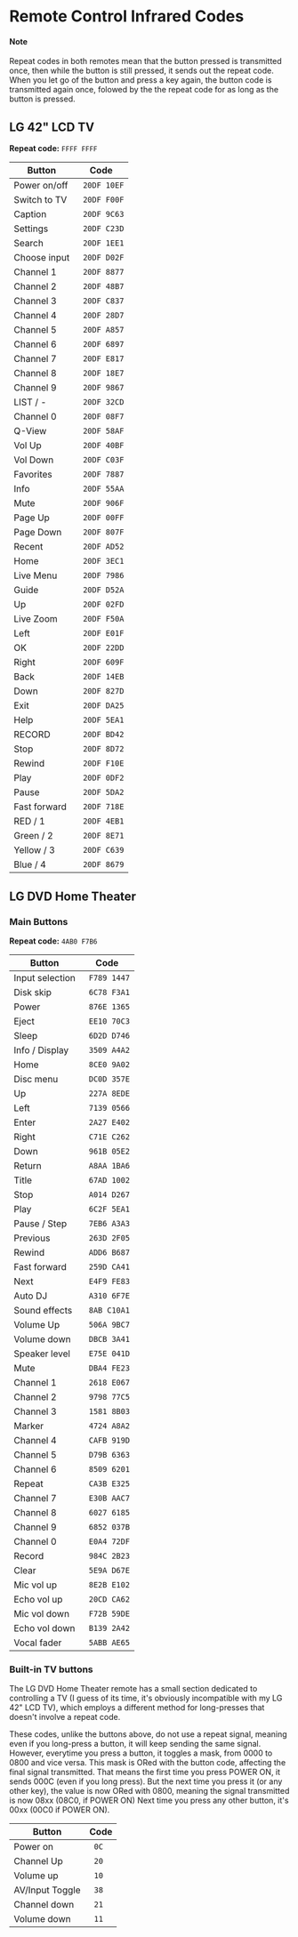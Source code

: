 # Remote Control Infrared Codes

#### Note

Repeat codes in both remotes mean that
the button pressed is transmitted once,
then while the button is still pressed, it
sends out the repeat code.
When you let go of the button and 
press a key again, the button code is 
transmitted again once, folowed by the
the repeat code for as long as the button
is pressed.

## LG 42" LCD TV

**Repeat code:** `FFFF FFFF`

| Button | Code |
| --- | --- |
| Power on/off | ` 20DF 10EF` |
| Switch to TV | ` 20DF F00F` |
| Caption | ` 20DF 9C63` |
| Settings | ` 20DF C23D` |
| Search | ` 20DF 1EE1` |
| Choose input | ` 20DF D02F` |
| Channel 1 | ` 20DF 8877` |
| Channel 2 | ` 20DF 48B7` |
| Channel 3 | ` 20DF C837` |
| Channel 4 | ` 20DF 28D7` |
| Channel 5 | ` 20DF A857` |
| Channel 6 | ` 20DF 6897` |
| Channel 7 | ` 20DF E817` |
| Channel 8 | ` 20DF 18E7` |
| Channel 9 | ` 20DF 9867` |
| LIST / - | ` 20DF 32CD` |
| Channel 0 | ` 20DF 08F7` |
| Q-View | ` 20DF 58AF` |
| Vol Up | ` 20DF 40BF` |
| Vol Down | ` 20DF C03F` |
| Favorites | ` 20DF 7887` |
| Info | ` 20DF 55AA` |
| Mute | ` 20DF 906F` |
| Page Up | ` 20DF 00FF` |
| Page Down | ` 20DF 807F` |
| Recent | ` 20DF AD52` |
| Home | ` 20DF 3EC1` |
| Live Menu | ` 20DF 7986` |
| Guide | ` 20DF D52A` |
| Up | ` 20DF 02FD` |
| Live Zoom | ` 20DF F50A` |
| Left | ` 20DF E01F` |
| OK | ` 20DF 22DD` |
| Right | ` 20DF 609F` |
| Back | ` 20DF 14EB` |
| Down | ` 20DF 827D` |
| Exit | ` 20DF DA25` |
| Help | ` 20DF 5EA1` |
| RECORD | ` 20DF BD42` |
| Stop | ` 20DF 8D72` |
| Rewind | ` 20DF F10E` |
| Play | ` 20DF 0DF2` |
| Pause | ` 20DF 5DA2` |
| Fast forward | ` 20DF 718E` |
| RED / 1 | ` 20DF 4EB1` |
| Green / 2 | ` 20DF 8E71` |
| Yellow / 3 | ` 20DF C639` |
| Blue / 4 | ` 20DF 8679` |

## LG DVD Home Theater

### Main Buttons

**Repeat code:** `4AB0 F7B6`

| Button | Code |
| --- | --- |
| Input selection | ` F789 1447` |
| Disk skip | ` 6C78 F3A1` |
| Power | ` 876E 1365` |
| Eject | ` EE10 70C3` |
| Sleep | ` 6D2D D746` |
| Info / Display | ` 3509 A4A2` |
| Home | ` 8CE0 9A02` |
| Disc menu | ` DC0D 357E` |
| Up | ` 227A 8EDE` |
| Left | ` 7139 0566` |
| Enter | ` 2A27 E402` |
| Right | ` C71E C262` |
| Down | ` 961B 05E2` |
| Return | ` A8AA 1BA6` |
| Title | ` 67AD 1002` |
| Stop | ` A014 D267` |
| Play | ` 6C2F 5EA1` |
| Pause / Step | ` 7EB6 A3A3` |
| Previous | ` 263D 2F05` |
| Rewind | ` ADD6 B687` |
| Fast forward | ` 259D CA41` |
| Next | ` E4F9 FE83` |
| Auto DJ | ` A310 6F7E` |
| Sound effects | ` 8AB C10A1` |
| Volume Up | ` 506A 9BC7` |
| Volume down | ` DBCB 3A41` |
| Speaker level | ` E75E 041D` |
| Mute | ` DBA4 FE23` |
| Channel 1 | ` 2618 E067` |
| Channel 2 | ` 9798 77C5` |
| Channel 3 | ` 1581 8B03` |
| Marker | ` 4724 A8A2` |
| Channel 4 | ` CAFB 919D` |
| Channel 5 | ` D79B 6363` |
| Channel 6 | ` 8509 6201` |
| Repeat | ` CA3B E325` |
| Channel 7 | ` E30B AAC7` |
| Channel 8 | ` 6027 6185` |
| Channel 9 | ` 6852 037B` |
| Channel 0 | ` E0A4 72DF` |
| Record | ` 984C 2B23` |
| Clear | ` 5E9A D67E` |
| Mic vol up | ` 8E2B E102` |
| Echo vol up | ` 20CD CA62` |
| Mic vol down | ` F72B 59DE` |
| Echo vol down | ` B139 2A42` |
| Vocal fader | ` 5ABB AE65` |

### Built-in TV buttons

The LG DVD Home Theater
remote has a small section dedicated to
controlling a TV (I guess of its time, it's
obviously incompatible with my LG 42"
LCD TV), which employs a different
method for long-presses that doesn't
involve a repeat code.

These codes, unlike the buttons above,
do not use a repeat
signal, meaning even if you long-press
a button, it will keep sending the same
signal. However, everytime you press a
button, it toggles a mask, from 
0000 to 0800 and vice versa.
This mask is ORed with the button
code, affecting the final signal
transmitted. That means the first time
you press POWER ON, it sends 000C
(even if you long press). But the next
time you press it (or any other key),
the value is now ORed with 0800,
meaning the signal transmitted is now
08xx (08C0, if POWER ON)
Next time you press any other button,
it's 00xx (00C0 if POWER ON).

| Button | Code |
| --- | --- |
| Power on | ` 0C` |
| Channel Up | ` 20` |
| Volume up | ` 10` |
| AV/Input Toggle | ` 38` |
| Channel down | ` 21` |
| Volume down | ` 11` |
